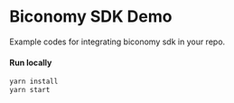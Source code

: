 # Biconomy SDK Demo

Example codes for integrating biconomy sdk in your repo.

#### Run locally

```bash
yarn install
yarn start
```
